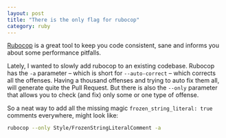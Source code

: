 ```yaml
---
layout: post
title: "There is the only flag for rubocop"
category: ruby
---
```


[Rubocop][rubocop] is a great tool to keep you code consistent, sane and informs you about some performance pitfalls.

Lately, I wanted to slowly add rubocop to an existing codebase. Rubocop has the `-a` parameter – which is short for
`--auto-correct` – which corrects all the offenses. Having a thousand offenses and trying to auto fix them all, will
generate quite the Pull Request. But there is also the `--only` parameter that allows you to check (and fix) only
some or one type of offense.

So a neat way to add all the missing magic `frozen_string_literal: true` comments everywhere, might look like:

```bash
rubocop --only Style/FrozenStringLiteralComment -a
```

[rubocop]: https://github.com/rubocop-hq/rubocop
